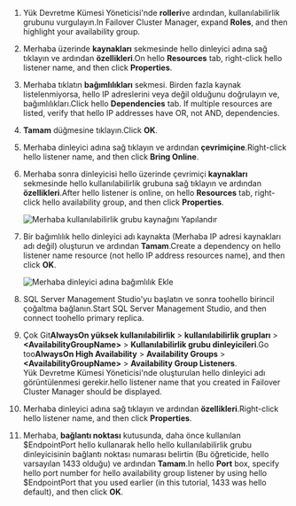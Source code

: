 1. <span data-ttu-id="75892-101">Yük Devretme Kümesi Yöneticisi'nde **rolleri**ve ardından, kullanılabilirlik grubunu vurgulayın.</span><span class="sxs-lookup"><span data-stu-id="75892-101">In Failover Cluster Manager, expand **Roles**, and then highlight your availability group.</span></span>  

2. <span data-ttu-id="75892-102">Merhaba üzerinde **kaynakları** sekmesinde hello dinleyici adına sağ tıklayın ve ardından **özellikleri**.</span><span class="sxs-lookup"><span data-stu-id="75892-102">On hello **Resources** tab, right-click hello listener name, and then click **Properties**.</span></span>

3. <span data-ttu-id="75892-103">Merhaba tıklatın **bağımlılıkları** sekmesi. Birden fazla kaynak listelenmiyorsa, hello IP adreslerini veya değil olduğunu doğrulayın ve, bağımlılıkları.</span><span class="sxs-lookup"><span data-stu-id="75892-103">Click hello **Dependencies** tab. If multiple resources are listed, verify that hello IP addresses have OR, not AND, dependencies.</span></span>  

4. <span data-ttu-id="75892-104">**Tamam** düğmesine tıklayın.</span><span class="sxs-lookup"><span data-stu-id="75892-104">Click **OK**.</span></span>

5. <span data-ttu-id="75892-105">Merhaba dinleyici adına sağ tıklayın ve ardından **çevrimiçine**.</span><span class="sxs-lookup"><span data-stu-id="75892-105">Right-click hello listener name, and then click **Bring Online**.</span></span>

6. <span data-ttu-id="75892-106">Merhaba sonra dinleyicisi hello üzerinde çevrimiçi **kaynakları** sekmesinde hello kullanılabilirlik grubuna sağ tıklayın ve ardından **özellikleri**.</span><span class="sxs-lookup"><span data-stu-id="75892-106">After hello listener is online, on hello **Resources** tab, right-click hello availability group, and then click **Properties**.</span></span>
   
    ![Merhaba kullanılabilirlik grubu kaynağını Yapılandır](./media/virtual-machines-sql-server-configure-alwayson-availability-group-listener/IC678772.gif)

7. <span data-ttu-id="75892-108">Bir bağımlılık hello dinleyici adı kaynakta (Merhaba IP adresi kaynakları adı değil) oluşturun ve ardından **Tamam**.</span><span class="sxs-lookup"><span data-stu-id="75892-108">Create a dependency on hello listener name resource (not hello IP address resources name), and then click **OK**.</span></span>
   
    ![Merhaba dinleyici adına bağımlılık Ekle](./media/virtual-machines-sql-server-configure-alwayson-availability-group-listener/IC678773.gif)

8. <span data-ttu-id="75892-110">SQL Server Management Studio'yu başlatın ve sonra toohello birincil çoğaltma bağlanın.</span><span class="sxs-lookup"><span data-stu-id="75892-110">Start SQL Server Management Studio, and then connect toohello primary replica.</span></span>

9. <span data-ttu-id="75892-111">Çok Git**AlwaysOn yüksek kullanılabilirlik** > **kullanılabilirlik grupları** > **\<AvailabilityGroupName\>**   >  **Kullanılabilirlik grubu dinleyicileri**.</span><span class="sxs-lookup"><span data-stu-id="75892-111">Go too**AlwaysOn High Availability** > **Availability Groups** > **\<AvailabilityGroupName\>** > **Availability Group Listeners**.</span></span>  
    <span data-ttu-id="75892-112">Yük Devretme Kümesi Yöneticisi'nde oluşturulan hello dinleyici adı görüntülenmesi gerekir.</span><span class="sxs-lookup"><span data-stu-id="75892-112">hello listener name that you created in Failover Cluster Manager should be displayed.</span></span>

10. <span data-ttu-id="75892-113">Merhaba dinleyici adına sağ tıklayın ve ardından **özellikleri**.</span><span class="sxs-lookup"><span data-stu-id="75892-113">Right-click hello listener name, and then click **Properties**.</span></span>

11. <span data-ttu-id="75892-114">Merhaba, **bağlantı noktası** kutusunda, daha önce kullanılan $EndpointPort hello kullanarak hello hello kullanılabilirlik grubu dinleyicisinin bağlantı noktası numarası belirtin (Bu öğreticide, hello varsayılan 1433 olduğu) ve ardından **Tamam**.</span><span class="sxs-lookup"><span data-stu-id="75892-114">In hello **Port** box, specify hello port number for hello availability group listener by using hello $EndpointPort that you used earlier (in this tutorial, 1433 was hello default), and then click **OK**.</span></span>

